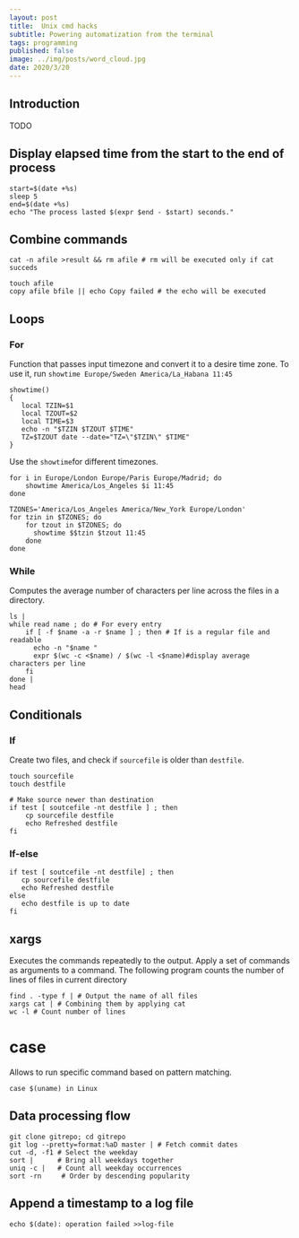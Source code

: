 ```yaml
---
layout: post
title:  Unix cmd hacks
subtitle: Powering automatization from the terminal
tags: programming
published: false
image: ../img/posts/word_cloud.jpg
date: 2020/3/20
---
```


## Introduction

TODO

## Display elapsed time from the start to the end of process

```shell script
start=$(date +%s) 
sleep 5
end=$(date +%s)
echo "The process lasted $(expr $end - $start) seconds." 
```

## Combine commands

```shell script
cat -n afile >result && rm afile # rm will be executed only if cat succeds
```

```shell script
touch afile 
copy afile bfile || echo Copy failed # the echo will be executed
```

## Loops

### For

Function that passes input timezone and convert it to a desire time zone. To use it, run `showtime Europe/Sweden America/La_Habana 11:45`

```shell script
showtime() 
{
   local TZIN=$1
   local TZOUT=$2
   local TIME=$3
   echo -n "$TZIN $TZOUT $TIME"
   TZ=$TZOUT date --date="TZ=\"$TZIN\" $TIME"
}
```

Use the `showtime`for different timezones.

```shell script
for i in Europe/London Europe/Paris Europe/Madrid; do
    showtime America/Los_Angeles $i 11:45
done
```

```shell script
TZONES='America/Los_Angeles America/New_York Europe/London'
for tzin in $TZONES; do
    for tzout in $TZONES; do
      showtime $$tzin $tzout 11:45
    done
done
```

### While

Computes the average number of characters per line across the files in a directory.

```shell script
ls | 
while read name ; do # For every entry
    if [ -f $name -a -r $name ] ; then # If is a regular file and readable
      echo -n "$name "
      expr $(wc -c <$name) / $(wc -l <$name)#display average characters per line
    fi
done |
head

```
## Conditionals

### If

Create two files, and check if `sourcefile` is older than `destfile`.

```shell script
touch sourcefile
touch destfile

# Make source newer than destination
if test [ soutcefile -nt destfile ] ; then
    cp sourcefile destfile
    echo Refreshed destfile
fi
```

### If-else

```shell script
if test [ soutcefile -nt destfile] ; then
   cp sourcefile destfile
   echo Refreshed destfile
else
   echo destfile is up to date
fi
```

## xargs

Executes the commands repeatedly to the output. Apply a set of commands as arguments to a command. The following program counts the number of lines of files in current directory

```shell script
find . -type f | # Output the name of all files
xargs cat | # Combining them by applying cat
wc -l # Count number of lines
```


# case

Allows to run specific command based on pattern matching.


```shell script
case $(uname) in Linux
```

## Data processing flow

```shell script
git clone gitrepo; cd gitrepo
git log --pretty=format:%aD master | # Fetch commit dates
cut -d, -f1 # Select the weekday
sort |      # Bring all weekdays together
uniq -c |   # Count all weekday occurrences
sort -rn     # Order by descending popularity
```

## Append a timestamp to a log file

```shell script
echo $(date): operation failed >>log-file
```






































